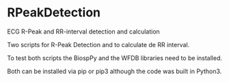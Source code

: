 # RPeakDetection
ECG R-Peak and RR-interval detection and calculation


Two scripts for R-Peak Detection and to calculate de RR interval.

To test both scripts the BiospPy and the WFDB libraries need to be installed. 

Both can be installed via pip or pip3 although the code was built in Python3.
